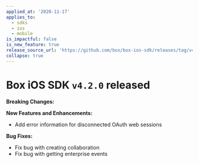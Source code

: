 ```yaml
---
applied_at: '2020-11-17'
applies_to:
  - sdks
  - ios
  - mobile
is_impactful: false
is_new_feature: true
release_source_url: 'https://github.com/box/box-ios-sdk/releases/tag/v4.2.0'
collapse: true
---
```


# Box iOS SDK `v4.2.0` released

**Breaking Changes:**

**New Features and Enhancements:**

* Add error information for disconnected OAuth web sessions

**Bug Fixes:**

* Fix bug with creating collaboration
* Fix bug with getting enterprise events
